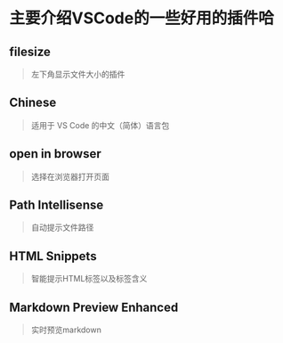 # 主要介绍VSCode的一些好用的插件哈

## filesize

> 左下角显示文件大小的插件

## Chinese

> 适用于 VS Code 的中文（简体）语言包

## open in browser

> 选择在浏览器打开页面

## Path Intellisense

> 自动提示文件路径

## HTML Snippets

> 智能提示HTML标签以及标签含义

## Markdown Preview Enhanced

> 实时预览markdown


